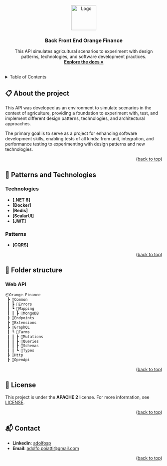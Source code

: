 <a id="readme-top"></a>
<br />
<div align="center">
  <a href="https://github.com/adolfosp/Back-Front-End-Orange-Finance">
    <img src="https://github.com/user-attachments/assets/dd83a32a-d67d-4471-bba4-b85e3794af05" alt="Logo" width="80" height="80">
  </a>

  <h3 align="center">Back Front End Orange Finance</h3>

  <p align="center">
    This API simulates agricultural scenarios to experiment with design patterns, technologies, and software development practices.
    <br />
    <a href="https://github.com/adolfosp/Back-Front-End-Orange-Finance"><strong>Explore the docs »</strong></a>
    <br />
    <br />
  </p>
</div>

<details>
  <summary>Table of Contents</summary>
  <ol>
    <li>
      <a href="#about-the-project">About The Project</a>
    </li>
    <li><a href="#patterns-and-technologies">Patterns and Technologies</a></li>
    <li><a href="#folder-structure">Folder structure</a></li>
    <li><a href="#license">License</a></li>
    <li><a href="#contact">Contact</a></li>
  </ol>
</details>

## 📋 About the project

This API was developed as an environment to simulate scenarios in the context of agriculture, providing a foundation to experiment with, test, and implement different design patterns, technologies, and architectural approaches.

The primary goal is to serve as a project for enhancing software development skills, enabling tests of all kinds: from unit, integration, and performance testing to experimenting with design patterns and new technologies.

<p align="right">(<a href="#readme-top">back to top</a>)</p>

## 🚀 Patterns and Technologies 
### Technologies

- **[.NET 8]** 
- **[Docker]** 
- **[Redis]**
- **[ScalarUI]**
- **[JWT]**

### Patterns
- **[CQRS]**

<p align="right">(<a href="#readme-top">back to top</a>)</p>

## 📁 Folder structure

### Web API
```bash
📦Orange-Finance
 ┣ 📂Common
 ┃ ┣ 📂Errors
 ┃ ┗ 📂Mapping
 ┃ ┃ ┣ 📂MongoDB
 ┣ 📂Endpoints
 ┣ 📂Extensions
 ┣ 📂GraphQL
 ┃ ┗ 📂Farms
 ┃ ┃ ┣ 📂Mutations
 ┃ ┃ ┣ 📂Queries
 ┃ ┃ ┣ 📂Schemas
 ┃ ┃ ┗ 📂Types
 ┣ 📂Http
 ┣ 📂OpenApi

```

<p align="right">(<a href="#readme-top">back to top</a>)</p>

## 📝 License

This project is under the **APACHE 2** license. For more information, see [LICENSE](/LICENSE).

<p align="right">(<a href="#readme-top">back to top</a>)</p>

## 📬 Contact

- **Linkedin**: [adolfosp](https://www.linkedin.com/in/adolfosp/)
- **Email**: [adolfo.poiatti@gmail.com](mailto:adolfo.poiatti@gmail.com)

<p align="right">(<a href="#readme-top">back to top</a>)</p>

